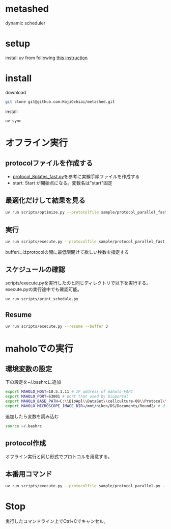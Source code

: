 # metashed
dynamic scheduler

# setup
install uv from following [this instruction](https://docs.astral.sh/uv/getting-started/installation/)

# install
download
```bash
git clone git@github.com:KojiOchiai/metashed.git
```
install
```bash
uv sync
```

# オフライン実行

## protocolファイルを作成する
- [protocol_8plates_fast.py](./sample/protocol_8plates_fast.py)を参考に実験手順ファイルを作成する
- start: Start が開始点になる。変数名は"start"固定

## 最適化だけして結果を見る
```bash
uv run scripts/optimize.py --protocolfile sample/protocol_parallel_fast.py --buffer 3
```

## 実行
```bash
uv run scripts/execute.py --protocolfile sample/protocol_parallel_fast.py --buffer 3
```
bufferにはprotocolの間に最低限開けて欲しい秒数を指定する

## スケジュールの確認
scripts/execute.pyを実行したのと同じディレクトリで以下を実行する。execute.pyの実行途中でも確認可能。
```bash
uv run scripts/print_schedule.py
```

## Resume
```bash
uv run scripts/execute.py --resume --buffer 3
```


# maholoでの実行
## 環境変数の設定
下の設定を~/.bashrcに追加
```bash
export MAHOLO_HOST=10.5.1.11 # IP address of maholo FAPC
export MAHOLO_PORT=63001 # port that used by bioportal
export MAHOLO_BASE_PATH=C:\\BioApl\\DataSet\\cellculture-08\\Protocol\\YGI\\Round2\\ # directory path for protocols
export MAHOLO_MICROSCOPE_IMAGE_DIR=/mnt/nikon/DS/Documents/Round2/ # directory path for picture
```
追加したら変数を読み込む
```bash
source ~/.bashrc
```

## protocol作成
オフライン実行と同じ形式でプロトコルを用意する。

## 本番用コマンド
```bash
uv run scripts/execute.py --protocolfile sample/protocol_parallel.py --buffer 60 --driver maholo
```

# Stop
実行したコマンドライン上でCtrl+Cでキャンセル。
